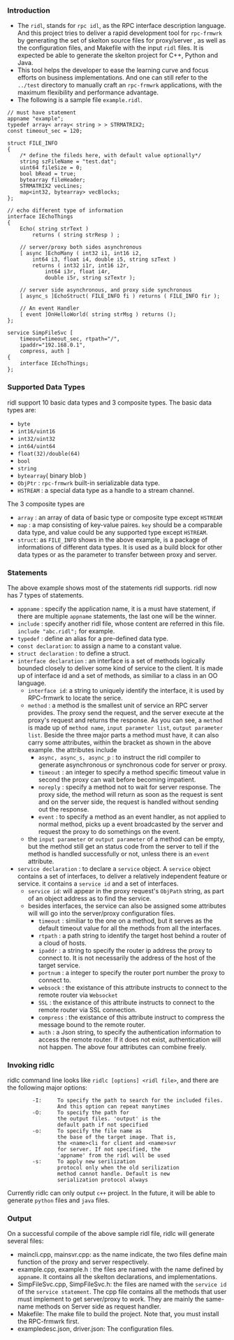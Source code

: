 ### Introduction   
* The `ridl`, stands for `rpc idl`, as the RPC interface description language. And this project tries to deliver a rapid development tool for `rpc-frmwrk` by generating the set of skelton source files for proxy/server , as well as the configuration files, and Makefile with the input `ridl` files. It is expected be able to generate the skelton project for C++, Python and Java.   
* This tool helps the developer to ease the learning curve and focus efforts on business implementations. And one can still refer to the `../test` directory to manually craft an `rpc-frmwrk` applications, with the maximum flexibility and performance advantage.
* The following is a sample file `example.ridl`. 
```
// must have statement
appname "example";
typedef array< array< string > > STRMATRIX2;
const timeout_sec = 120;

struct FILE_INFO
{
    /* define the fileds here, with default value optionally*/
    string szFileName = "test.dat";
    uint64 fileSize = 0;
    bool bRead = true;
    bytearray fileHeader;
    STRMATRIX2 vecLines;
    map<int32, bytearray> vecBlocks;
};

// echo different type of information
interface IEchoThings
{
    Echo( string strText )
        returns ( string strResp ) ;

    // server/proxy both sides asynchronous
    [ async ]EchoMany ( int32 i1, int16 i2,
        int64 i3, float i4, double i5, string szText )
        returns ( int32 i1r, int16 i2r,
            int64 i3r, float i4r,
            double i5r, string szTextr );
            
    // server side asynchronous, and proxy side synchronous
    [ async_s ]EchoStruct( FILE_INFO fi ) returns ( FILE_INFO fir );

    // An event Handler
    [ event ]OnHelloWorld( string strMsg ) returns ();
};

service SimpFileSvc [
    timeout=timeout_sec, rtpath="/",
    ipaddr="192.168.0.1",
    compress, auth ]
{
    interface IEchoThings;
};

```
### Supported Data Types
ridl support 10 basic data types and 3 composite types.
The basic data types are:
* `byte`
* `int16/uint16`
* `int32/uint32`
* `int64/uint64`
* `float(32)/double(64)`
* `bool`
* `string`
* `bytearray`( binary blob )
* `ObjPtr` : `rpc-frmwrk` built-in serializable data type.
* `HSTREAM` : a special data type as a handle to a stream channel.

The 3 composite types are
* `array` : an array of data of basic type or composite type except `HSTREAM`
* `map` : a map consisting of key-value paires. `key` should be a comparable data type, and value could be any supported type except `HSTREAM`.
* `struct`: as `FILE_INFO` shows in the above example, is a package of informations of different data types. It is used as a build block for other data types or as the parameter to transfer between proxy and server.

### Statements
The above example shows most of the statements ridl supports. ridl now has 7 types of statements.
* `appname` : specify the application name, it is a must have statement, if there are multiple `appname` statements, the last one will be the winner.
* `include` : specify another ridl file, whose content are referred in this file. `include "abc.ridl";` for example.
* `typedef` : define an alias for a pre-defined data type.
* `const declaration`: to assign a name to a constant value.
* `struct declaration` : to define a struct.
* `interface declaration` : an interface is a set of methods logically bounded closely to deliver some kind of service to the client. It is made up of interface id and a set of methods, as similiar to a class in an OO language.
    * `interface id`: a string to uniquely identify the interface, it is used by RPC-frmwrk to locate the serice.
    * `method` : a method is the smallest unit of service an RPC server provides. The proxy send the request, and the server execute at the proxy's request and returns the response. As you can see, a `method` is made up of `method name`, `input parameter list`, `output parameter list`. Beside the three major parts a method must have, it can also carry some attributes, within the bracket as shown in the above example. the attributes include
        * `async, async_s, async_p` : to instruct the ridl compiler to generate asynchronous or synchronous code for server or proxy.
        * `timeout` : an integer to specify a method specific timeout value in second the proxy can wait before becoming impatient.
        * `noreply` : specify a method not to wait for server response. The proxy side, the method will return as soon as the request is sent and on the server side, the request is handled without sending out the response.
        * `event` : to specify a method as an event handler, as not applied to normal method, picks up a event broadcasted by the server and request the proxy to do somethings on the event.
    * the `input parameter` or `output parameter` of a method can be empty, but the method still get an status code from the server to tell if the method is handled successfully or not, unless there is an `event` attribute.
* `service declaration` : to declare a `service` object. A `service` object contains a set of interfaces, to deliver a relatively independent feature or service. it contains a `service id` and a set of interfaces.
    * `service id`: will appear in the proxy request's `ObjPath` string, as part of an object address as to find the service.
    * besides interfaces, the service can also be assigned some attributes will will go into the server/proxy configuration files.
        * `timeout` : similiar to the one on a method, but it serves as the default timeout value for all the methods from all the interfaces.
        * `rtpath` : a path string to identify the target host behind a router of a cloud of hosts.
        * `ipaddr` : a string to specify the router ip address the proxy to connect to. It is not necessarily the address of the host of the target service.
        * `portnum` : a integer to specify the router port number the proxy to connect to.
        * `websock` : the existance of this attribute instructs to connect to the remote router via `Websocket`
        * `SSL` : the existance of this attribute instructs to connect to the remote router via SSL connection.
        * `compress` : the existance of this attribute instruct to compress the message bound to the remote router.
        * `auth` : a Json string, to specify the authentication information to access the remote router. If it does not exist, authentication will not happen. The above four attributes can combine freely.

### Invoking ridlc
ridlc command line looks like `ridlc [options] <ridl file>`, and there are the following major options:
```
        -I:     To specify the path to search for the included files.
                And this option can repeat manytimes
        -O:     To specify the path for
                the output files. 'output' is the 
                default path if not specified
        -o:     To specify the file name as
                the base of the target image. That is,
                the <name>cli for client and <name>svr
                for server. If not specified, the
                'appname' from the ridl will be used
        -s:     To apply new serilization
                protocol only when the old serilization
                method cannot handle. Default is new
                serialization protocol always
```
Currently ridlc can only output `c++` project. In the future, it will be able to generate `python` files and `java` files.
### Output
On a successful compile of the above sample ridl file, ridlc will generate several files:
* maincli.cpp, mainsvr.cpp: as the name indicate, the two files define main function of the proxy and server respectively.
* example.cpp, example.h : the files are named with the name defined by `appname`. It contains all the skelton declarations, and implementations.
* SimpFileSvc.cpp, SimpFileSvc.h: the files are named with the `service id` of the `service statement`. The cpp file contains all the methods that user must implement to get server/proxy to work. They are mainly the same-name methods on Server side as request handler. 
* Makefile: The make file to build the project. Note that, you must install the RPC-frmwrk first.
* exampledesc.json, driver.json: The configuration files.

 
 
    


